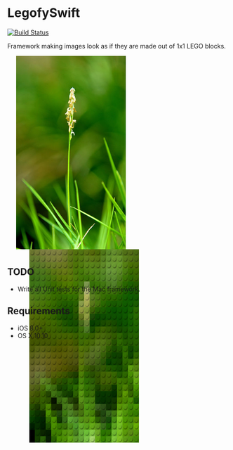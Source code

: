 # LegofySwift
[![Build Status](https://travis-ci.org/StefanLage/LegofySwift.svg?branch=master)](https://travis-ci.org/StefanLage/LegofySwift)


Framework making images look as if they are made out of 1x1 LEGO blocks.

<div style="width:100%; height:450px;">
<img src="Images/image.jpg" align="left" height="440" width="250" style="margin-left:20px;">
<img src="Images/image_legofy.jpg" algin="right" height="440" width="250" style="margin-left:50px;">
</div>

## TODO
* Write all Unit tests for the Mac framework.

## Requirements

* iOS 8.0+
* OS X 10.10